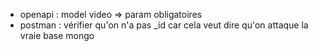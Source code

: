 - openapi : model video => param obligatoires
- postman : vérifier qu'on n'a pas _id car cela veut dire qu'on attaque la vraie base mongo